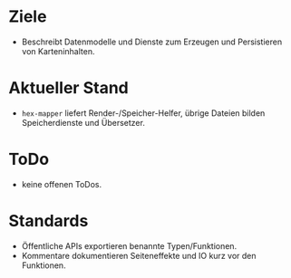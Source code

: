 # Ziele
- Beschreibt Datenmodelle und Dienste zum Erzeugen und Persistieren von Karteninhalten.

# Aktueller Stand
- `hex-mapper` liefert Render-/Speicher-Helfer, übrige Dateien bilden Speicherdienste und Übersetzer.

# ToDo
- keine offenen ToDos.

# Standards
- Öffentliche APIs exportieren benannte Typen/Funktionen.
- Kommentare dokumentieren Seiteneffekte und IO kurz vor den Funktionen.
